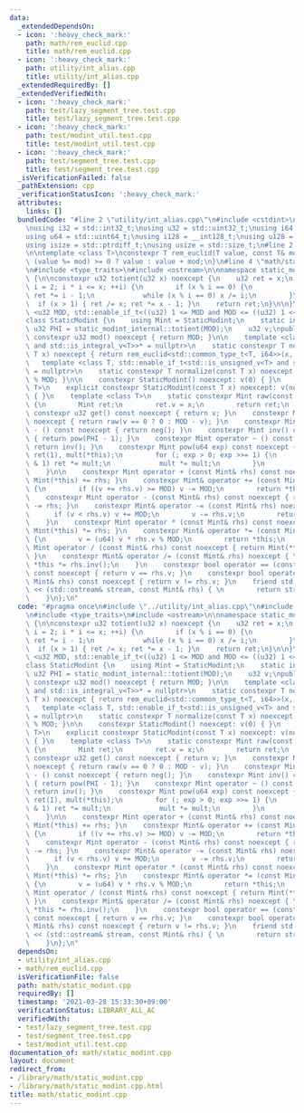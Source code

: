 ```yaml
---
data:
  _extendedDependsOn:
  - icon: ':heavy_check_mark:'
    path: math/rem_euclid.cpp
    title: math/rem_euclid.cpp
  - icon: ':heavy_check_mark:'
    path: utility/int_alias.cpp
    title: utility/int_alias.cpp
  _extendedRequiredBy: []
  _extendedVerifiedWith:
  - icon: ':heavy_check_mark:'
    path: test/lazy_segment_tree.test.cpp
    title: test/lazy_segment_tree.test.cpp
  - icon: ':heavy_check_mark:'
    path: test/modint_util.test.cpp
    title: test/modint_util.test.cpp
  - icon: ':heavy_check_mark:'
    path: test/segment_tree.test.cpp
    title: test/segment_tree.test.cpp
  _isVerificationFailed: false
  _pathExtension: cpp
  _verificationStatusIcon: ':heavy_check_mark:'
  attributes:
    links: []
  bundledCode: "#line 2 \"utility/int_alias.cpp\"\n#include <cstdint>\n#include <cstddef>\n\
    \nusing i32 = std::int32_t;\nusing u32 = std::uint32_t;\nusing i64 = std::int64_t;\n\
    using u64 = std::uint64_t;\nusing i128 = __int128_t;\nusing u128 = __uint128_t;\n\
    using isize = std::ptrdiff_t;\nusing usize = std::size_t;\n#line 2 \"math/rem_euclid.cpp\"\
    \n\ntemplate <class T>\nconstexpr T rem_euclid(T value, const T& mod) {\n    return\
    \ (value %= mod) >= 0 ? value : value + mod;\n}\n#line 4 \"math/static_modint.cpp\"\
    \n#include <type_traits>\n#include <ostream>\n\nnamespace static_modint_internal\
    \ {\n\nconstexpr u32 totient(u32 x) noexcept {\n    u32 ret = x;\n    for (u32\
    \ i = 2; i * i <= x; ++i) {\n        if (x % i == 0) {\n            ret /= i;\
    \ ret *= i - 1;\n            while (x % i == 0) x /= i;\n        }\n    }\n  \
    \  if (x > 1) { ret /= x; ret *= x - 1; }\n    return ret;\n}\n\n}\n\ntemplate\
    \ <u32 MOD, std::enable_if_t<((u32) 1 <= MOD and MOD <= ((u32) 1 << 31))>* = nullptr>\n\
    class StaticModint {\n    using Mint = StaticModint;\n    static inline constexpr\
    \ u32 PHI = static_modint_internal::totient(MOD);\n    u32 v;\npublic:\n    static\
    \ constexpr u32 mod() noexcept { return MOD; }\n\n    template <class T, std::enable_if_t<std::is_signed_v<T>\
    \ and std::is_integral_v<T>>* = nullptr>\n    static constexpr T normalize(const\
    \ T x) noexcept { return rem_euclid<std::common_type_t<T, i64>>(x, MOD); }\n \
    \   template <class T, std::enable_if_t<std::is_unsigned_v<T> and std::is_integral_v<T>>*\
    \ = nullptr>\n    static constexpr T normalize(const T x) noexcept { return x\
    \ % MOD; }\n\n    constexpr StaticModint() noexcept: v(0) { }\n    template <class\
    \ T>\n    explicit constexpr StaticModint(const T x) noexcept: v(normalize(x))\
    \ { }\n    template <class T>\n    static constexpr Mint raw(const T x) noexcept\
    \ {\n        Mint ret;\n        ret.v = x;\n        return ret;\n    }\n\n   \
    \ constexpr u32 get() const noexcept { return v; }\n    constexpr Mint neg() const\
    \ noexcept { return raw(v == 0 ? 0 : MOD - v); }\n    constexpr Mint operator\
    \ - () const noexcept { return neg(); }\n    constexpr Mint inv() const noexcept\
    \ { return pow(PHI - 1); }\n    constexpr Mint operator ~ () const noexcept {\
    \ return inv(); }\n    constexpr Mint pow(u64 exp) const noexcept {\n        Mint\
    \ ret(1), mult(*this);\n        for (; exp > 0; exp >>= 1) {\n            if (exp\
    \ & 1) ret *= mult;\n            mult *= mult;\n        }\n        return ret;\n\
    \    }\n\n    constexpr Mint operator + (const Mint& rhs) const noexcept { return\
    \ Mint(*this) += rhs; }\n    constexpr Mint& operator += (const Mint& rhs) noexcept\
    \ {\n        if ((v += rhs.v) >= MOD) v -= MOD;\n        return *this;\n    }\n\
    \    constexpr Mint operator - (const Mint& rhs) const noexcept { return Mint(*this)\
    \ -= rhs; }\n    constexpr Mint& operator -= (const Mint& rhs) noexcept {\n  \
    \      if (v < rhs.v) v += MOD;\n        v -= rhs.v;\n        return *this;\n\
    \    }\n    constexpr Mint operator * (const Mint& rhs) const noexcept { return\
    \ Mint(*this) *= rhs; }\n    constexpr Mint& operator *= (const Mint& rhs) noexcept\
    \ {\n        v = (u64) v * rhs.v % MOD;\n        return *this;\n    }\n    constexpr\
    \ Mint operator / (const Mint& rhs) const noexcept { return Mint(*this) /= rhs;\
    \ }\n    constexpr Mint& operator /= (const Mint& rhs) noexcept { \n        return\
    \ *this *= rhs.inv();\n    }\n    constexpr bool operator == (const Mint& rhs)\
    \ const noexcept { return v == rhs.v; }\n    constexpr bool operator != (const\
    \ Mint& rhs) const noexcept { return v != rhs.v; }\n    friend std::ostream& operator\
    \ << (std::ostream& stream, const Mint& rhs) { \n        return stream << rhs.v;\n\
    \    }\n};\n"
  code: "#pragma once\n#include \"../utility/int_alias.cpp\"\n#include \"rem_euclid.cpp\"\
    \n#include <type_traits>\n#include <ostream>\n\nnamespace static_modint_internal\
    \ {\n\nconstexpr u32 totient(u32 x) noexcept {\n    u32 ret = x;\n    for (u32\
    \ i = 2; i * i <= x; ++i) {\n        if (x % i == 0) {\n            ret /= i;\
    \ ret *= i - 1;\n            while (x % i == 0) x /= i;\n        }\n    }\n  \
    \  if (x > 1) { ret /= x; ret *= x - 1; }\n    return ret;\n}\n\n}\n\ntemplate\
    \ <u32 MOD, std::enable_if_t<((u32) 1 <= MOD and MOD <= ((u32) 1 << 31))>* = nullptr>\n\
    class StaticModint {\n    using Mint = StaticModint;\n    static inline constexpr\
    \ u32 PHI = static_modint_internal::totient(MOD);\n    u32 v;\npublic:\n    static\
    \ constexpr u32 mod() noexcept { return MOD; }\n\n    template <class T, std::enable_if_t<std::is_signed_v<T>\
    \ and std::is_integral_v<T>>* = nullptr>\n    static constexpr T normalize(const\
    \ T x) noexcept { return rem_euclid<std::common_type_t<T, i64>>(x, MOD); }\n \
    \   template <class T, std::enable_if_t<std::is_unsigned_v<T> and std::is_integral_v<T>>*\
    \ = nullptr>\n    static constexpr T normalize(const T x) noexcept { return x\
    \ % MOD; }\n\n    constexpr StaticModint() noexcept: v(0) { }\n    template <class\
    \ T>\n    explicit constexpr StaticModint(const T x) noexcept: v(normalize(x))\
    \ { }\n    template <class T>\n    static constexpr Mint raw(const T x) noexcept\
    \ {\n        Mint ret;\n        ret.v = x;\n        return ret;\n    }\n\n   \
    \ constexpr u32 get() const noexcept { return v; }\n    constexpr Mint neg() const\
    \ noexcept { return raw(v == 0 ? 0 : MOD - v); }\n    constexpr Mint operator\
    \ - () const noexcept { return neg(); }\n    constexpr Mint inv() const noexcept\
    \ { return pow(PHI - 1); }\n    constexpr Mint operator ~ () const noexcept {\
    \ return inv(); }\n    constexpr Mint pow(u64 exp) const noexcept {\n        Mint\
    \ ret(1), mult(*this);\n        for (; exp > 0; exp >>= 1) {\n            if (exp\
    \ & 1) ret *= mult;\n            mult *= mult;\n        }\n        return ret;\n\
    \    }\n\n    constexpr Mint operator + (const Mint& rhs) const noexcept { return\
    \ Mint(*this) += rhs; }\n    constexpr Mint& operator += (const Mint& rhs) noexcept\
    \ {\n        if ((v += rhs.v) >= MOD) v -= MOD;\n        return *this;\n    }\n\
    \    constexpr Mint operator - (const Mint& rhs) const noexcept { return Mint(*this)\
    \ -= rhs; }\n    constexpr Mint& operator -= (const Mint& rhs) noexcept {\n  \
    \      if (v < rhs.v) v += MOD;\n        v -= rhs.v;\n        return *this;\n\
    \    }\n    constexpr Mint operator * (const Mint& rhs) const noexcept { return\
    \ Mint(*this) *= rhs; }\n    constexpr Mint& operator *= (const Mint& rhs) noexcept\
    \ {\n        v = (u64) v * rhs.v % MOD;\n        return *this;\n    }\n    constexpr\
    \ Mint operator / (const Mint& rhs) const noexcept { return Mint(*this) /= rhs;\
    \ }\n    constexpr Mint& operator /= (const Mint& rhs) noexcept { \n        return\
    \ *this *= rhs.inv();\n    }\n    constexpr bool operator == (const Mint& rhs)\
    \ const noexcept { return v == rhs.v; }\n    constexpr bool operator != (const\
    \ Mint& rhs) const noexcept { return v != rhs.v; }\n    friend std::ostream& operator\
    \ << (std::ostream& stream, const Mint& rhs) { \n        return stream << rhs.v;\n\
    \    }\n};\n"
  dependsOn:
  - utility/int_alias.cpp
  - math/rem_euclid.cpp
  isVerificationFile: false
  path: math/static_modint.cpp
  requiredBy: []
  timestamp: '2021-03-28 15:33:30+09:00'
  verificationStatus: LIBRARY_ALL_AC
  verifiedWith:
  - test/lazy_segment_tree.test.cpp
  - test/segment_tree.test.cpp
  - test/modint_util.test.cpp
documentation_of: math/static_modint.cpp
layout: document
redirect_from:
- /library/math/static_modint.cpp
- /library/math/static_modint.cpp.html
title: math/static_modint.cpp
---
```

